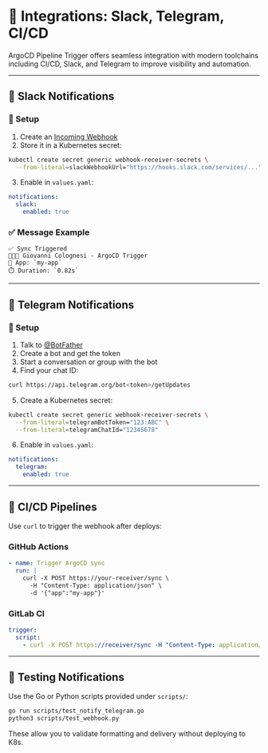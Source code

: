 # 🔔 Integrations: Slack, Telegram, CI/CD

ArgoCD Pipeline Trigger offers seamless integration with modern toolchains including CI/CD, Slack, and Telegram to improve visibility and automation.

---

## 💬 Slack Notifications

### 🔧 Setup

1. Create an [Incoming Webhook](https://api.slack.com/messaging/webhooks)
2. Store it in a Kubernetes secret:

```bash
kubectl create secret generic webhook-receiver-secrets \
  --from-literal=slackWebhookUrl="https://hooks.slack.com/services/..."
```

3. Enable in `values.yaml`:
```yaml
notifications:
  slack:
    enabled: true
```

### ✅ Message Example
```
✅ Sync Triggered
👨🏻‍💻 Giovanni Colognesi - ArgoCD Trigger
🔹 App: `my-app`
⏱️ Duration: `0.82s`
```

---

## 📲 Telegram Notifications

### 🔧 Setup
1. Talk to [@BotFather](https://t.me/BotFather)
2. Create a bot and get the token
3. Start a conversation or group with the bot
4. Find your chat ID:
```bash
curl https://api.telegram.org/bot<token>/getUpdates
```

5. Create a Kubernetes secret:
```bash
kubectl create secret generic webhook-receiver-secrets \
  --from-literal=telegramBotToken="123:ABC" \
  --from-literal=telegramChatId="12345678"
```

6. Enable in `values.yaml`:
```yaml
notifications:
  telegram:
    enabled: true
```

---

## 🔁 CI/CD Pipelines

Use `curl` to trigger the webhook after deploys:

### GitHub Actions
```yaml
- name: Trigger ArgoCD sync
  run: |
    curl -X POST https://your-receiver/sync \
      -H "Content-Type: application/json" \
      -d '{"app":"my-app"}'
```

### GitLab CI
```yaml
trigger:
  script:
    - curl -X POST https://receiver/sync -H "Content-Type: application/json" -d '{"app":"my-app"}'
```

---

## 🧪 Testing Notifications

Use the Go or Python scripts provided under `scripts/`:

```bash
go run scripts/test_notify_telegram.go
python3 scripts/test_webhook.py
```

These allow you to validate formatting and delivery without deploying to K8s.